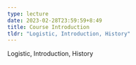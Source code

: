 ```yaml
---
type: lecture
date: 2023-02-28T23:59:59+8:49
title: Course Introduction 
tldr: "Logistic, Introduction, History"
---
```

Logistic, Introduction, History
